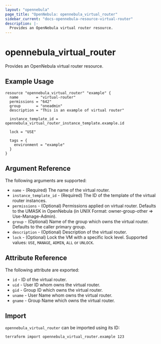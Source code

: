 ```yaml
---
layout: "opennebula"
page_title: "OpenNebula: opennebula_virtual_router"
sidebar_current: "docs-opennebula-resource-virtual-router"
description: |-
  Provides an OpenNebula virtual router resource.
---
```


# opennebula_virtual_router

Provides an OpenNebula virtual router resource.

## Example Usage

```hcl
resource "opennebula_virtual_router" "example" {
  name        = "virtual-router"
  permissions = "642"
  group       = "oneadmin"
  description = "This is an example of virtual router"

  instance_template_id = opennebula_virtual_router_instance_template.example.id

  lock = "USE"

  tags = {
    environment = "example"
  }
}
```

## Argument Reference

The following arguments are supported:

* `name` - (Required) The name of the virtual router.
* `instance_template_id` - (Required) The ID of the template of the virtual router instances.
* `permissions` - (Optional) Permissions applied on virtual router. Defaults to the UMASK in OpenNebula (in UNIX Format: owner-group-other => Use-Manage-Admin).
* `group` - (Optional) Name of the group which owns the virtual router. Defaults to the caller primary group.
* `description` - (Optional) Description of the virtual router.
* `lock` - (Optional) Lock the VM with a specific lock level. Supported values: `USE`, `MANAGE`, `ADMIN`, `ALL` or `UNLOCK`.

## Attribute Reference

The following attribute are exported:

* `id` - ID of the virtual router.
* `uid` - User ID whom owns the virtual router.
* `gid` - Group ID which owns the virtual router.
* `uname` - User Name whom owns the virtual router.
* `gname` - Group Name which owns the virtual router.

## Import

`opennebula_virtual_router` can be imported using its ID:

```sh
terraform import opennebula_virtual_router.example 123
```
